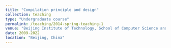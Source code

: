 ```yaml
---
title: "Compilation principle and design"
collection: teaching
type: "Undergraduate course"
permalink: /teaching/2014-spring-teaching-1
venue: "Beijing Institute of Technology, School of Computer Science and Technology"
date: 2009-2022
location: "Beijing, China"
---
```

